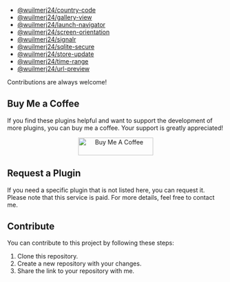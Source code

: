 - [@wuilmerj24/country-code](packages/country-code/README.md)
- [@wuilmerj24/gallery-view](packages/gallery-view/README.md)
- [@wuilmerj24/launch-navigator](packages/launch-navigator/README.md)
- [@wuilmerj24/screen-orientation](packages/screen-orientation/README.md)
- [@wuilmerj24/signalr](packages/signalr/README.md)
- [@wuilmerj24/sqlite-secure](packages/sqlite-secure/README.md)
- [@wuilmerj24/store-update](packages/store-update/README.md)
- [@wuilmerj24/time-range](packages/time-range/README.md)
- [@wuilmerj24/url-preview](packages/url-preview/README.md)

Contributions are always welcome!

## Buy Me a Coffee

If you find these plugins helpful and want to support the development of more plugins, you can buy me a coffee. Your support is greatly appreciated!

<p align="center">
  <a href="https://buymeacoffee.com/wuilmerj24" target="_blank">
    <img src="https://www.buymeacoffee.com/assets/img/custom_images/orange_img.png" alt="Buy Me A Coffee" style="height: 41px !important;width: 174px !important;">
  </a>
</p>

## Request a Plugin

If you need a specific plugin that is not listed here, you can request it. Please note that this service is paid. For more details, feel free to contact me.

## Contribute

You can contribute to this project by following these steps:

1. Clone this repository.
2. Create a new repository with your changes.
3. Share the link to your repository with me.
